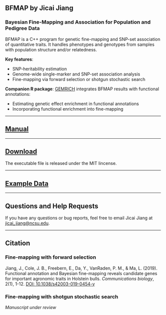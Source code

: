 ## BFMAP by Jicai Jiang

### Bayesian Fine-Mapping and Association for Population and Pedigree Data


BFMAP is a C++ program for genetic fine-mapping and SNP-set association of quantitative traits. It handles phenotypes and genotypes from samples with population structure and/or relatedness.

**Key features**:
- SNP-heritability estimation
- Genome-wide single-marker and SNP-set association analysis
- Fine-mapping via forward selection or shotgun stochastic search

**Companion R package**: [GEMRICH](https://github.com/jiang18/gemrich) integrates BFMAP results with functional annotations:
- Estimating genetic effect enrichment in functional annotations
- Incorporating functional enrichment into fine-mapping

------
## [Manual](https://jiang18.github.io/bfmap/manual.pdf)

------
## [Download](https://github.com/jiang18/bfmap/releases/download/v0.91/bfmap-v0.91-x86_64-linux.zip)
The executable file is released under the MIT lincense.

------
## [Example Data](https://github.com/jiang18/bfmap/tree/master/Example)

------
## Questions and Help Requests
If you have any questions or bug reports, feel free to email Jicai Jiang at jicai_jiang@ncsu.edu.

------
## Citation
### Fine-mapping with forward selection
Jiang, J., Cole, J. B., Freebern, E., Da, Y., VanRaden, P. M., & Ma, L. (2019). Functional annotation and Bayesian fine-mapping reveals candidate genes for important agronomic traits in Holstein bulls. *Communications biology*, 2(1), 1-12. [DOI: 10.1038/s42003-019-0454-y](https://doi.org/10.1038/s42003-019-0454-y)

### Fine-mapping with shotgun stochastic search
*Manuscript under review*

